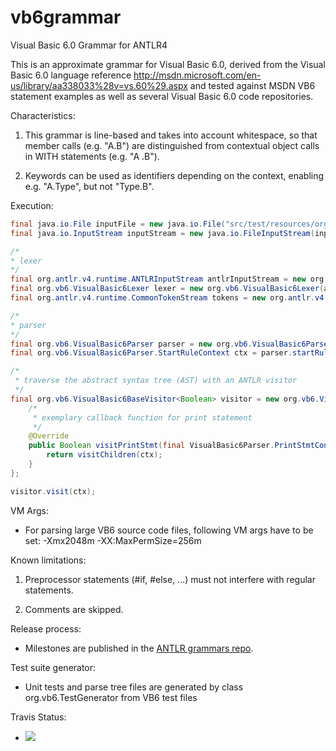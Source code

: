 vb6grammar
==================================================

Visual Basic 6.0 Grammar for ANTLR4

This is an approximate grammar for Visual Basic 6.0, derived 
from the Visual Basic 6.0 language reference 
http://msdn.microsoft.com/en-us/library/aa338033%28v=vs.60%29.aspx 
and tested against MSDN VB6 statement examples as well as several Visual 
Basic 6.0 code repositories.


Characteristics:

1. This grammar is line-based and takes into account whitespace, so that
   member calls (e.g. "A.B") are distinguished from contextual object calls 
   in WITH statements (e.g. "A .B").

2. Keywords can be used as identifiers depending on the context, enabling
   e.g. "A.Type", but not "Type.B".


Execution:

```java
final java.io.File inputFile = new java.io.File("src/test/resources/org/vb6/gpl/statements/Print.cls");
final java.io.InputStream inputStream = new java.io.FileInputStream(inputFile);

/*
* lexer
*/
final org.antlr.v4.runtime.ANTLRInputStream antlrInputStream = new org.antlr.v4.runtime.ANTLRInputStream(inputStream);
final org.vb6.VisualBasic6Lexer lexer = new org.vb6.VisualBasic6Lexer(antlrInputStream);
final org.antlr.v4.runtime.CommonTokenStream tokens = new org.antlr.v4.runtime.CommonTokenStream(lexer);

/*
* parser
*/
final org.vb6.VisualBasic6Parser parser = new org.vb6.VisualBasic6Parser(tokens);
final org.vb6.VisualBasic6Parser.StartRuleContext ctx = parser.startRule();
```

```java
/*
 * traverse the abstract syntax tree (AST) with an ANTLR visitor
 */
final org.vb6.VisualBasic6BaseVisitor<Boolean> visitor = new org.vb6.VisualBasic6BaseVisitor<Boolean>() {
	/*
	 * exemplary callback function for print statement
	 */
	@Override
	public Boolean visitPrintStmt(final VisualBasic6Parser.PrintStmtContext ctx) {
		return visitChildren(ctx);
	}
};

visitor.visit(ctx);
```


VM Args:

* For parsing large VB6 source code files, following VM args have to be set: -Xmx2048m -XX:MaxPermSize=256m


Known limitations:

1. Preprocessor statements (#if, #else, ...) must not interfere with regular
   statements.

2. Comments are skipped.


Release process:

* Milestones are published in the [ANTLR grammars repo](https://github.com/antlr/grammars-v4).


Test suite generator:

* Unit tests and parse tree files are generated by class org.vb6.TestGenerator from VB6 test files 


Travis Status:

* <a href="https://travis-ci.org/uwol/vb6grammar"><img src="https://api.travis-ci.org/uwol/vb6grammar.png"></a>